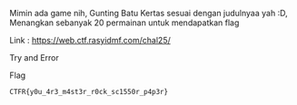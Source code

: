 Mimin ada game nih, Gunting Batu Kertas sesuai dengan judulnyaa yah :D, Menangkan sebanyak 20 permainan untuk mendapatkan flag

Link : https://web.ctf.rasyidmf.com/chal25/

Try and Error

Flag 
```
CTFR{y0u_4r3_m4st3r_r0ck_sc1550r_p4p3r}